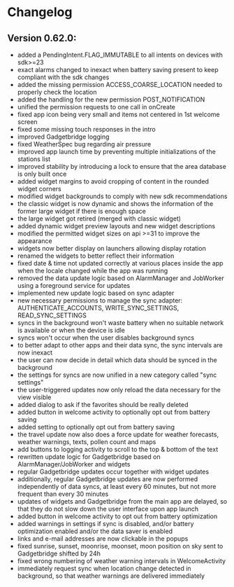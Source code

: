 # Changelog 
## Version 0.62.0:

- added a PendingIntent.FLAG_IMMUTABLE to all intents on devices with sdk>=23
- exact alarms changed to inexact when battery saving present to keep compliant with the sdk changes
- added the missing permission ACCESS_COARSE_LOCATION needed to properly check the location
- added the handling for the new permission POST_NOTIFICATION
- unified the permission requests to one call in onCreate
- fixed app icon being very small and items not centered in 1st welcome screen
- fixed some missing touch responses in the intro
- improved Gadgetbridge logging
- fixed WeatherSpec bug regarding air pressure
- improved app launch time by preventing multiple initializations of the stations list
- improved stability by introducing a lock to ensure that the area database is only built once
- added widget margins to avoid cropping of content in the rounded widget corners
- modified widget backgrounds to comply with new sdk recommendations
- the classic widget is now dynamic and shows the information of the former large widget if there is enough space
- the large widget got retired (merged with classic widget)
- added dynamic widget preview layouts and new widget descriptions
- modified the permitted widget sizes on api >=31 to improve the appearance
- widgets now better display on launchers allowing display rotation
- renamed the widgets to better reflect their information
- fixed date & time not updated correctly at various places inside the app when the locale changed while the app was running
- removed the data update logic based on AlarmManager and JobWorker using a foreground service for updates
- implemented new update logic based on sync adapter
- new necessary permissions to manage the sync adapter: AUTHENTICATE_ACCOUNTS, WRITE_SYNC_SETTINGS, READ_SYNC_SETTINGS
- syncs in the background won't waste battery when no suitable network is available or when the device is idle
- syncs won't occur when the user disables background syncs
- to better adapt to other apps and their data sync, the sync intervals are now inexact
- the user can now decide in detail which data should be synced in the background
- the settings for syncs are now unified in a new category called "sync settings"
- the user-triggered updates now only reload the data necessary for the view visible
- added dialog to ask if the favorites should be really deleted
- added button in welcome activity to optionally opt out from battery saving
- added setting to optionally opt out from battery saving
- the travel update now also does a force update for weather forecasts, weather warnings, texts, pollen count and maps
- add buttons to logging activity to scroll to the top & bottom of the text
- rewritten update logic for Gadgetbridge based on AlarmManager/JobWorker and widgets
- regular Gadgetbridge updates occur together with widget updates
- additionally, regular Gadgetbridge updates are now performed independently of data syncs, at least every 60 minutes, but not more frequent than every 30 minutes
- updates of widgets and Gadgetbridge from the main app are delayed, so that they do not slow down the user interface upon app launch
- added button in welcome activity to opt out from battery optimization
- added warnings in settings if sync is disabled, and/or battery optimization enabled and/or the data saver is enabled
- links and e-mail addresses are now clickable in the popups
- fixed sunrise, sunset, moonrise, moonset, moon position on sky sent to Gadgetbridge shifted by 24h 
- fixed wrong numbering of weather warning intervals in WelcomeActivity
- immediately request sync when location change detected in background, so that weather warnings are delivered immediately